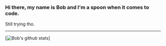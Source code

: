 ### Hi there, my name is Bob and I'm a spoon when it comes to code.

Still trying tho.

---


[![Bob's github stats](https://github-readme-stats.vercel.app/api?username=Bob-Murphy&show_icons=true&theme=radical)]

